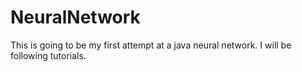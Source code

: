 # NeuralNetwork
This is going to be my first attempt at a java neural network. I will be following tutorials.
